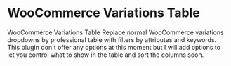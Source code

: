 # WooCommerce Variations Table
WooCommerce Variations Table Replace normal WooCommerce variations dropdowns by professional table with filters by attributes and keywords.
This plugin don't offer any options at this moment but I will add options to let you control what to show in the table and sort the columns soon.
